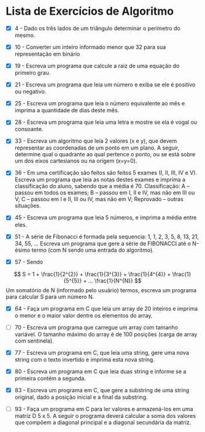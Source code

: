 # Lista de Exercícios de Algoritmo
- [x] 4 - Dado os três lados de um triângulo determinar o perímetro do mesmo. 

- [x] 10 - Converter um inteiro informado menor que 32 para sua representação em binário 

- [x] 19 - Escreva um programa que calcule a raiz de uma equação do primeiro grau. 

- [x] 21 - Escreva um programa que leia um número e exiba se ele é positivo ou negativo. 

- [x] 25 - Escreva um programa que leia o número equivalente ao mês e imprima a quantidade de dias deste mês. 

- [x] 28 - Escreva um programa que leia uma letra e mostre se ela é vogal ou consoante.

- [x] 33 - Escreva um algoritmo que leia 2 valores (x e y), que devem representar as coordenadas de um ponto em um plano. A seguir, determine qual o quadrante ao qual pertence o ponto, ou se está sobre um dos eixos cartesianos ou na origem (x=y=0). 

- [x] 36 - Em uma certificação são feitos são feitos 5 exames (I, II, III, IV e V). Escreva um programa que leia as notas destes exames e imprima a classificação do aluno, sabendo que a média é 70. Classificação: A – passou em todos os exames; B – passou em I, II e IV, mas não em III ou V; C – passou em I e II, III ou IV, mas não em V; Reprovado – outras situações.

- [x] 45 - Escreva um programa que leia 5 números, e imprima a média entre eles.

- [x] 51 - A série de Fibonacci é formada pela sequencia: 1, 1, 2, 3, 5, 8, 13, 21, 34, 55, ...
Escreva um programa que gere a série de FIBONACCI até o N-ésimo termo (com N sendo uma entrada do algoritmo). 

- [x] 57 - Sendo

$$ S = 1 + \frac{1}{2^{2}} + \frac{1}{3^{3}} + \frac{1}{4^{4}} + \frac{1}{5^{5}} + ... \frac{1}{N^{N}} $$
Um somatório de N (informado pelo usuário) termos, escreva um programa para calcular S para um número N.

- [x] 64 - Faça um programa em C que leia um array de 20 inteiros e imprima o menor e o maior valor dentre os elementos do array. 

- [ ] 70 - Escreva um programa que carregue um array com tamanho variável. O tamanho máximo do array é de 100 posições (carga de array com sentinela). 

- [x] 77 - Escreva um programa em C, que leia uma string, gere uma nova string com o texto invertido e imprima esta nova string. 

- [x] 80 - Escreva um programa em C que leia duas string e informe se a primeira contém a segunda. 

- [x] 83 - Escreva um programa em C, que gere a substring de uma string original, dado a posição inicial e a final da substring. 

- [ ] 93 - Faça um programa em C para ler valores e armazená-los em uma matriz D 5 x 5. A seguir o programa deverá calcular a soma dos valores que compõem a diagonal principal e a diagonal secundária da matriz.